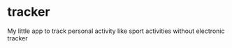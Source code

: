 # tracker
My little app to track personal activity like sport activities without electronic tracker
